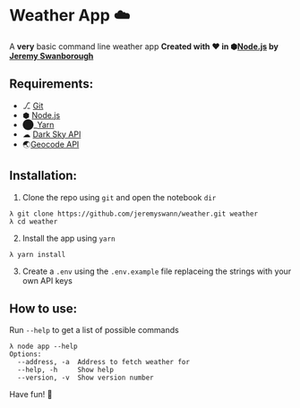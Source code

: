# Weather App :cloud:
A **very** basic command line weather app
**Created with :heart: in ⬢[Node.js][] by [Jeremy Swanborough][]**

## Requirements:
* ⎇ [Git][]
* ⬢ [Node.js][]
* ⬤_[Yarn][]
* ☁ [Dark Sky API][]
* 🌏[Geocode API][]

## Installation:
1. Clone the repo using `git` and open the notebook `dir`
```console
λ git clone https://github.com/jeremyswann/weather.git weather
λ cd weather
```
2. Install the app using `yarn`
```console
λ yarn install
```
3. Create a `.env` using the `.env.example` file replaceing the strings with your own API keys

## How to use:
Run `--help` to get a list of possible commands

```console
λ node app --help
Options:
  --address, -a  Address to fetch weather for
  --help, -h     Show help
  --version, -v  Show version number
```

Have fun! :tada:

[Node.js]: https://nodejs.org/en/
[Yarn]: https://yarnpkg.com
[Git]: https://help.github.com/articles/set-up-git/
[Dark Sky API]: https://darksky.net/dev
[Geocode API]:https://developers.google.com/maps/documentation/geocoding/intro
[Jeremy Swanborough]: https://github.com/jeremyswann